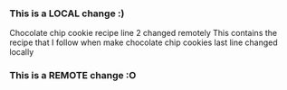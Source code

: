 ### This is a LOCAL change :)
Chocolate chip cookie recipe
line 2 changed remotely
This contains the recipe that I follow when make chocolate chip cookies
last line changed locally
### This is a REMOTE change :O

